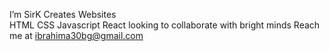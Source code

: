  I’m SirK
 Creates Websites  
 HTML CSS Javascript React
 looking to collaborate with bright minds
 Reach me at ibrahima30bg@gmail.com 

<!---
SirKunle/SirKunle is a ✨ special ✨ repository because its `README.md` (this file) appears on your GitHub profile.
You can click the Preview link to take a look at your changes.
--->
